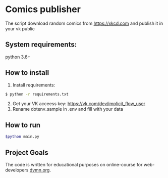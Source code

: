 # Comics publisher

The script download random comics from https://xkcd.com and publish it in your vk public
## System requirements:
python 3.6+

## How to install
1. Install requirements:
```bash
$ python -r requirements.txt
```
2. Get your VK acceess key:
https://vk.com/dev/implicit_flow_user
3. Rename dotenv_sample in .env and fill with your data

## How to run
```bash
$python main.py
```

## Project Goals

The code is written for educational purposes on online-course for web-developers [dvmn.org](https://dvmn.org/).

